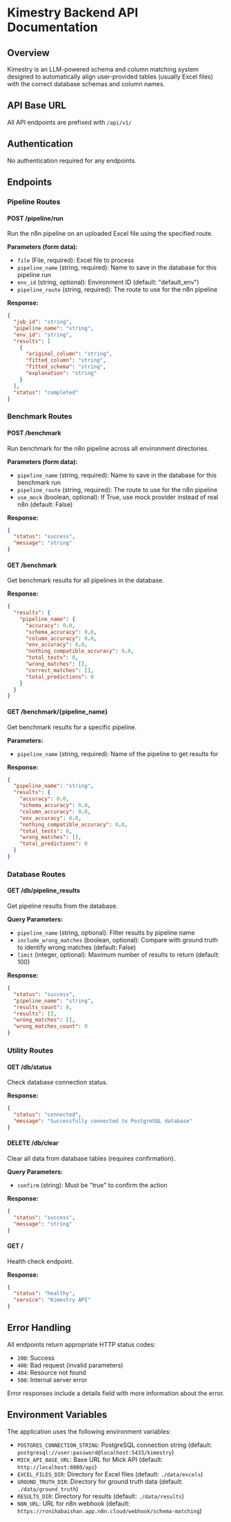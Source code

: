 # Kimestry Backend API Documentation

## Overview
Kimestry is an LLM-powered schema and column matching system designed to automatically align user-provided tables (usually Excel files) with the correct database schemas and column names.

## API Base URL
All API endpoints are prefixed with `/api/v1/`

## Authentication
No authentication required for any endpoints.

## Endpoints

### Pipeline Routes

#### POST /pipeline/run
Run the n8n pipeline on an uploaded Excel file using the specified route.

**Parameters (form data):**
- `file` (File, required): Excel file to process
- `pipeline_name` (string, required): Name to save in the database for this pipeline run
- `env_id` (string, optional): Environment ID (default: "default_env")
- `pipeline_route` (string, required): The route to use for the n8n pipeline

**Response:**
```json
{
  "job_id": "string",
  "pipeline_name": "string", 
  "env_id": "string",
  "results": [
    {
      "original_column": "string",
      "fitted_column": "string", 
      "fitted_schema": "string",
      "explanation": "string"
    }
  ],
  "status": "completed"
}
```

### Benchmark Routes

#### POST /benchmark
Run benchmark for the n8n pipeline across all environment directories.

**Parameters (form data):**
- `pipeline_name` (string, required): Name to save in the database for this benchmark run
- `pipeline_route` (string, required): The route to use for the n8n pipeline
- `use_mock` (boolean, optional): If True, use mock provider instead of real n8n (default: False)

**Response:**
```json
{
  "status": "success",
  "message": "string"
}
```

#### GET /benchmark
Get benchmark results for all pipelines in the database.

**Response:**
```json
{
  "results": {
    "pipeline_name": {
      "accuracy": 0.0,
      "schema_accuracy": 0.0,
      "column_accuracy": 0.0,
      "env_accuracy": 0.0,
      "nothing_compatible_accuracy": 0.0,
      "total_tests": 0,
      "wrong_matches": [],
      "correct_matches": [],
      "total_predictions": 0
    }
  }
}
```

#### GET /benchmark/{pipeline_name}
Get benchmark results for a specific pipeline.

**Parameters:**
- `pipeline_name` (string, required): Name of the pipeline to get results for

**Response:**
```json
{
  "pipeline_name": "string",
  "results": {
    "accuracy": 0.0,
    "schema_accuracy": 0.0,
    "column_accuracy": 0.0,
    "env_accuracy": 0.0,
    "nothing_compatible_accuracy": 0.0,
    "total_tests": 0,
    "wrong_matches": [],
    "total_predictions": 0
  }
}
```

### Database Routes

#### GET /db/pipeline_results
Get pipeline results from the database.

**Query Parameters:**
- `pipeline_name` (string, optional): Filter results by pipeline name
- `include_wrong_matches` (boolean, optional): Compare with ground truth to identify wrong matches (default: False)
- `limit` (integer, optional): Maximum number of results to return (default: 100)

**Response:**
```json
{
  "status": "success",
  "pipeline_name": "string",
  "results_count": 0,
  "results": [],
  "wrong_matches": [],
  "wrong_matches_count": 0
}
```

### Utility Routes

#### GET /db/status
Check database connection status.

**Response:**
```json
{
  "status": "connected",
  "message": "Successfully connected to PostgreSQL database"
}
```

#### DELETE /db/clear
Clear all data from database tables (requires confirmation).

**Query Parameters:**
- `confirm` (string): Must be "true" to confirm the action

**Response:**
```json
{
  "status": "success",
  "message": "string"
}
```

#### GET /
Health check endpoint.

**Response:**
```json
{
  "status": "healthy",
  "service": "Kimestry API"
}
```

## Error Handling

All endpoints return appropriate HTTP status codes:
- `200`: Success
- `400`: Bad request (invalid parameters)
- `404`: Resource not found
- `500`: Internal server error

Error responses include a details field with more information about the error.

## Environment Variables

The application uses the following environment variables:
- `POSTGRES_CONNECTION_STRING`: PostgreSQL connection string (default: `postgresql://user:password@localhost:5433/kimestry`)
- `MICK_API_BASE_URL`: Base URL for Mick API (default: `http://localhost:8080/api`)
- `EXCEL_FILES_DIR`: Directory for Excel files (default: `./data/excels`)
- `GROUND_TRUTH_DIR`: Directory for ground truth data (default: `./data/ground_truth`)
- `RESULTS_DIR`: Directory for results (default: `./data/results`)
- `N8N_URL`: URL for n8n webhook (default: `https://ronihabaishan.app.n8n.cloud/webhook/schema-matching`)